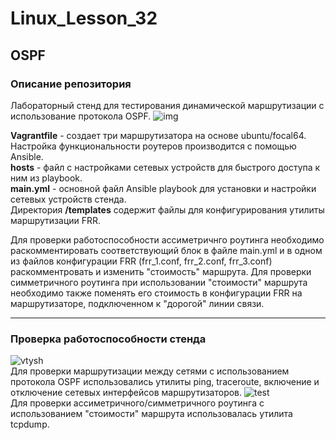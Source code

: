 # Linux_Lesson_32
## OSPF

### Описание репозитория

Лабораторный стенд для тестирования динамической маршрутизации с использование протокола OSPF.
![img](https://github.com/darknetworm/Linux_Lesson_32/assets/82410807/d1377dac-a775-4f0f-83ff-38aef5076920)  

**Vagrantfile** - создает три маршрутизатора на основе ubuntu/focal64. Настройка функциональности роутеров производится с помощью Ansible.  
**hosts** - файл с настройками сетевых устройств для быстрого доступа к ним из playbook.  
**main.yml** - основной файл Ansible playbook для установки и настройки сетевых устройств стенда.  
Директория **/templates** содержит файлы для конфигурирования утилиты маршрутизации FRR.

Для проверки работоспособности ассиметричнго роутинга необходимо раскомментировать соответствующий блок в файле main.yml и в одном из файлов конфигурации FRR (frr_1.conf, frr_2.conf, frr_3.conf) раскомментровать и изменить "стоимость" маршрута. Для проверки симметричного роутинга при использовании "стоимости" маршрута необходимо также поменять его стоимость в конфигурации FRR на маршрутизаторе, подключенном к "дорогой" линии связи.

 ---

 ### Проверка работоспособности стенда

![vtysh](https://github.com/darknetworm/Linux_Lesson_32/assets/82410807/1156b357-44c1-4f7b-a55b-de2cc553f9a8)  
Для проверки маршрутизации между сетями с использованием протокола OSPF использовались утилиты ping, traceroute, включение и отключение сетевых интерфейсов маршрутизаторов.
![test](https://github.com/darknetworm/Linux_Lesson_32/assets/82410807/0c345c24-871c-4df7-8a45-567b0e446906)  
Для проверки ассиметричного/симметричного роутинга с использованием "стоимости" маршрута использовалась утилита tcpdump.
